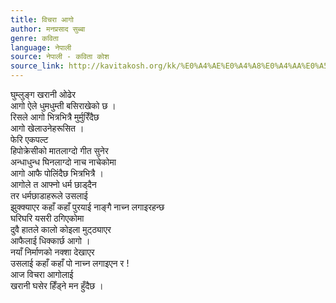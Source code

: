 ```yaml
---
title: विचरा आगो
author: मनप्रसाद सुब्बा
genre: कविता
language: नेपाली
source: नेपाली - कविता कोश
source_link: http://kavitakosh.org/kk/%E0%A4%AE%E0%A4%A8%E0%A4%AA%E0%A5%8D%E0%A4%B0%E0%A4%B8%E0%A4%BE%E0%A4%A6_%E0%A4%B8%E0%A5%81%E0%A4%AC%E0%A5%8D%E0%A4%AC%E0%A4%BE
---
```


घुम्लुङ्ग खरानी ओढेर  
आगो ऐले धुमधुम्ती बसिराखेको छ ।  
रिसले आगो भित्रभित्रै मुर्मुरिँदैछ  
आगो खेलाउनेहरूसित ।  
फेरि एकपल्ट  
हिपोक्रेसीको मातलाग्दो गीत सुनेर  
अन्धाधुन्ध घिनलाग्दो नाच नाचेकोमा  
आगो आफै पोलिंदैछ भित्रभित्रै ।  
आगोले त आफ्नो धर्म छाड्दैन  
तर धर्मछाडाहरूले उसलाई  
झुक्क्याएर कहाँ कहाँ पुरयाई नाङ्गै नाच्न लगाइरहन्छ  
घरिघरि यसरी ठगिएकोमा  
दुवै हातले कालो कोइला मुट्ठ्याएर  
आफैलाई धिक्कार्छ आगो ।  
नयाँ निर्माणको नक्शा देखाएर  
उसलाई कहाँ कहाँ पो नाच्न लगाइएन र !  
आज विचरा आगोलाई  
खरानी घसेर हिँड्ने मन हुँदैछ ।
